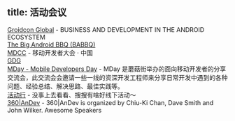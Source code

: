 title: 活动会议
---

[Groidcon Global](http://droidcon.com/) - BUSINESS AND DEVELOPMENT IN THE ANDROID ECOSYSTEM   
[The Big Android BBQ (BABBQ)](http://www.bigandroidbbq.com/)    
[MDCC](http://mdcc.csdn.net/)  - 移动开发者大会 · 中国    
[GDG](http://chinagdg.org/)      
[MDay - Mobile Developers Day](http://mday.mogu.io/) - MDay 是蘑菇街举办的面向移动开发者的分享交流会，此交流会会邀请一些一线的资深开发工程师来分享日常开发中遇到的各种问题、经验总结、解决思路、最佳实践等。   
[活动行](http://www.huodongxing.com/) - 没事上去看看、搜搜有啥好线下活动～     
[360|AnDev](http://360andev.com/) - 360|AnDev is organized by Chiu-Ki Chan, Dave Smith and John Wilker. Awesome Speakers   

